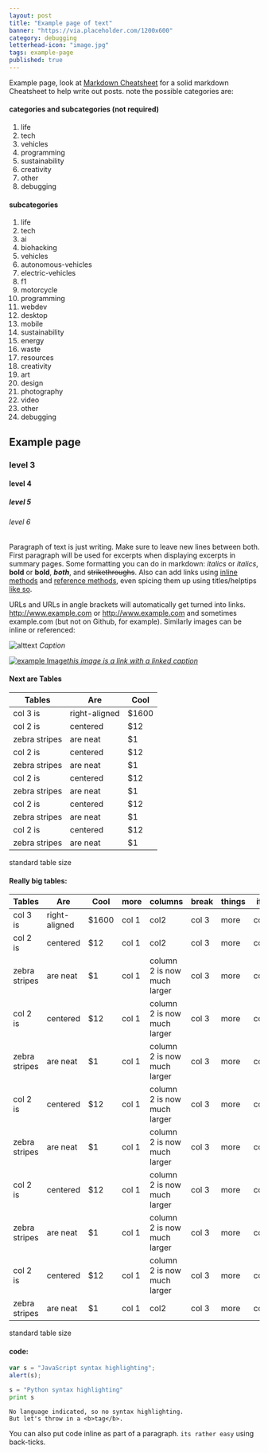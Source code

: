 ```yaml
---
layout: post
title: "Example page of text"
banner: "https://via.placeholder.com/1200x600"
category: debugging
letterhead-icon: "image.jpg"
tags: example-page
published: true
---
```

Example page, look at [Markdown Cheatsheet](https://github.com/adam-p/markdown-here/wiki/Markdown-Cheatsheet) for a solid markdown Cheatsheet to help write out posts.
note the possible categories are:

#### categories and subcategories (not required)

1. life
2. tech
3. vehicles
4. programming
5. sustainability
6. creativity
7. other
8. debugging

#### subcategories

1. life
2. tech
  1. ai
  2. biohacking
3. vehicles
  1. autonomous-vehicles
  2. electric-vehicles
  3. f1
  4. motorcycle
4. programming
  1. webdev
  2. desktop
  3. mobile
5. sustainability
  1. energy
  2. waste
  3. resources
6. creativity
  1. art
  2. design
  3. photography
  4. video
7. other
8. debugging

## Example page
### level 3
#### level 4
##### level 5
###### level 6

Paragraph of text is just writing. Make sure to leave new lines between both. First paragraph will be used for excerpts when displaying excerpts in summary pages. Some formatting you can do in markdown: *italics* or _italics_, **bold** or __bold__, _**both**_, and ~~strikethroughs~~. Also can add links using [inline methods](#) and [reference methods][1], even spicing them up using titles/helptips [like so](# "example").

URLs and URLs in angle brackets will automatically get turned into links.
http://www.example.com or <http://www.example.com> and sometimes
example.com (but not on Github, for example). Similarly images can be inline or referenced:

![alttext](https://via.placeholder.com/1200x400)
*Caption*

[![example Image](https://via.placeholder.com/400x400)*this image is a link with a linked caption*](http://google.com/)

[1]: #

#### Next are Tables

| Tables        | Are           | Cool  |
| ------------- |-------------|-----|
| col 3 is      |right-aligned| $1600 |
| col 2 is      |centered     |   $12 |
| zebra stripes | are neat    |    $1 |
| col 2 is      |centered     |   $12 |
| zebra stripes | are neat    |    $1 |
| col 2 is      |centered     |   $12 |
| zebra stripes | are neat    |    $1 |
| col 2 is      |centered     |   $12 |
| zebra stripes | are neat    |    $1 |
| col 2 is      |centered     |   $12 |
| zebra stripes | are neat    |    $1 |

<figcaption>standard table size </figcaption>

#### Really big tables:

<div class=".big-table" markdown="block">

| Tables        | Are           | Cool  | more | columns | break | things | if | taken | too | far |
| ------------- |-------------|-----|---|---|---|---|---|---|---|---|
| col 3 is      |right-aligned| $1600 | col 1| col2|col 3|more|col|makes|a|mess|
| col 2 is      |centered     |   $12 |col 1| col2|col 3|more|col|makes|a|mess|
| zebra stripes | are neat    |    $1 |col 1| column 2 is now much larger|col 3|more|col|makes|a|mess|
| col 2 is      |centered     |   $12 |col 1| column 2 is now much larger|col 3|more|col|makes|a|mess|
| zebra stripes | are neat    |    $1 |col 1| column 2 is now much larger|col 3|more|col|makes|a|mess|
| col 2 is      |centered     |   $12 |col 1| column 2 is now much larger|col 3|more|col|makes|a|mess|
| zebra stripes | are neat    |    $1 |col 1| column 2 is now much larger|col 3|more|col|makes|a|mess|
| col 2 is      |centered     |   $12 |col 1| column 2 is now much larger|col 3|more|col|makes|a|mess|
| zebra stripes | are neat    |    $1 |col 1| column 2 is now much larger|col 3|more|col|makes|a|mess|
| col 2 is      |centered     |   $12 |col 1| column 2 is now much larger|col 3|more|col|makes|a|mess|
| zebra stripes | are neat    |    $1 |col 1| col2|col 3|more|col|makes|a|mess|

</div>
<figcaption>standard table size </figcaption>

#### code:

```javascript
var s = "JavaScript syntax highlighting";
alert(s);
```

```python
s = "Python syntax highlighting"
print s
```

```
No language indicated, so no syntax highlighting.
But let's throw in a <b>tag</b>.
```

You can also put code inline as part of a paragraph. `its rather easy` using back-ticks.
